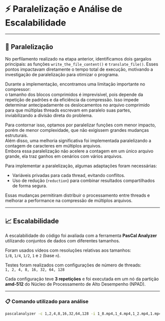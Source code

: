 # ⚡ Paralelização e Análise de Escalabilidade

---

## 🧵 Paralelização

No perfilamento realizado na etapa anterior, identificamos dois gargalos principais: as funções `write_the_file_content()` e `translate_file()`. Esses pontos impactavam diretamente o tempo total de execução, motivando a investigação de paralelização para otimizar o programa.

Durante a implementação, encontramos uma limitação importante no compressor:  
o tamanho dos blocos comprimidos é imprevisível, pois depende da repetição de padrões e da eficiência da compressão. Isso impede determinar antecipadamente os deslocamentos no arquivo comprimido para que múltiplas threads escrevam em paralelo suas partes, inviabilizando a divisão direta do problema.

Para contornar isso, optamos por paralelizar funções com menor impacto, porém de menor complexidade, que não exigissem grandes mudanças estruturais.  
Além disso, uma melhoria significativa foi implementada paralelizando a contagem de caracteres em múltiplos arquivos.  
Embora essa paralelização não acelere a contagem em um único arquivo grande, ela traz ganhos em cenários com vários arquivos.

Para implementar a paralelização, algumas adaptações foram necessárias:  
- Variáveis privadas para cada thread, evitando conflitos.  
- Uso de redução (`reduction`) para combinar resultados compartilhados de forma segura.  

Essas mudanças permitiram distribuir o processamento entre threads e melhorar a performance na compressão de múltiplos arquivos.

---

## 📈 Escalabilidade

A escalabilidade do código foi avaliada com a ferramenta **PasCal Analyzer** utilizando conjuntos de dados com diferentes tamanhos.  

Foram usados vídeos com resoluções relativas aos tamanhos:  
`1/8`, `1/4`, `1/2`, `1` e `2` (base `n`).

Testes foram realizados com configurações de número de threads:  
`1, 2, 4, 8, 16, 32, 64, 128`  

Cada configuração teve **3 repetições** e foi executada em um nó da partição **amd-512** do Núcleo de Processamento de Alto Desempenho (NPAD).

---

### 📋 Comando utilizado para análise

```bash
pascalanalyzer -c 1,2,4,8,16,32,64,128 -i 1_8.mp4,1_4.mp4,1_2.mp4,1.mp4,2.mp4 ./pipe -o pcd_huffman1283of.json -r 3
